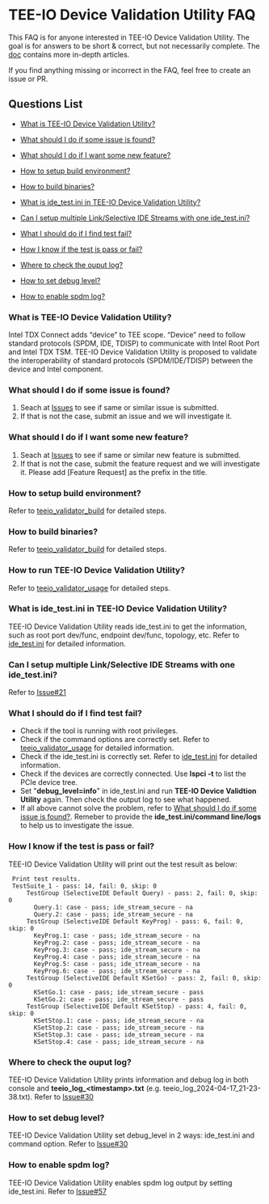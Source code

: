 # TEE-IO Device Validation Utility FAQ

This FAQ is for anyone interested in TEE-IO Device Validation Utility. The goal is for answers to be short & correct, but not necessarily complete. The [doc](../doc/) contains more in-depth articles.

If you find anything missing or incorrect in the FAQ, feel free to create an issue or PR.

## Questions List
- [What is TEE-IO Device Validation Utility?](#what-is-tee-io-device-validation-utility)

- [What should I do if some issue is found?](#what-should-i-do-if-some-issue-is-found)

- [What should I do if I want some new feature?](#what-should-i-do-if-i-want-some-new-feature)

- [How to setup build environment?](#how-to-setup-build-environment)

- [How to build binaries?](#how-to-build-binaries)

- [What is ide_test.ini in TEE-IO Device Validation Utility?](#what-is-ide_testini-in-tee-io-device-validation-utility)

- [Can I setup multiple Link/Selective IDE Streams with one ide_test.ini?](#can-i-setup-multiple-linkselective-ide-streams-with-one-ide_testini)

- [What I should do if I find test fail?](#what-i-should-do-if-i-find-test-fail)

- [How I know if the test is pass or fail?](#how-i-know-if-the-test-is-pass-or-fail)

- [Where to check the ouput log?](#where-to-check-the-ouput-log)

- [How to set debug level?](#how-to-set-debug-level)

- [How to enable spdm log?](#how-to-enable-spdm-log)

### What is TEE-IO Device Validation Utility?
Intel TDX Connect adds “device” to TEE scope. “Device” need to follow standard protocols (SPDM, IDE, TDISP) to communicate with Intel Root Port and Intel TDX TSM. 
TEE-IO Device Validation Utility is proposed to validate the interoperability of standard protocols (SPDM/IDE/TDISP) between the device and Intel component.

### What should I do if some issue is found?
1. Seach at [Issues](https://github.com/intel/tee-io-validator/issues) to see if same or similar issue is submitted.
2. If that is not the case, submit an issue and we will investigate it.

### What should I do if I want some new feature?
1. Seach at [Issues](https://github.com/intel/tee-io-validator/issues) to see if same or similar new feature is submitted.
2. If that is not the case, submit the feature request and we will investigate it. Please add [Feature Request] as the prefix in the title.

### How to setup build environment?
Refer to [teeio_validator_build](./teeio_validator_build.md/#setup-build-environment) for detailed steps.

### How to build binaries?
Refer to [teeio_validator_build](./teeio_validator_build.md/#build-binaries) for detailed steps.

### How to run TEE-IO Device Validation Utility?
Refer to [teeio_validator_usage](./teeio_validator_usage.md) for detailed steps.

### What is ide_test.ini in TEE-IO Device Validation Utility?
TEE-IO Device Validation Utility reads ide_test.ini to get the information, such as root port dev/func, endpoint dev/func, topology, etc. Refer to [ide_test.ini](./ide_test_ini.md) for detailed information.

### Can I setup multiple Link/Selective IDE Streams with one ide_test.ini?
Refer to [Issue#21](https://github.com/intel/tee-io-validator/issues/21)

### What I should do if I find test fail?
- Check if the tool is running with root privileges.
- Check if the command options are correctly set. Refer to [teeio_validator_usage](./teeio_validator_usage.md) for detailed information.
- Check if the ide_test.ini is correctly set. Refer to [ide_test.ini](./ide_test_ini.md) for detailed information.
- Check if the devices are correctly connected. Use **lspci -t** to list the PCIe device tree.
- Set "**debug_level=info**" in ide_test.ini and run **TEE-IO Device Validtion Utility** again. Then check the output log to see what happened.
- If all above cannot solve the problem, refer to [What should I do if some issue is found?](#what-should-i-do-if-some-issue-is-found). Remeber to provide the **ide_test.ini/command line/logs** to help us to investigate the issue.

### How I know if the test is pass or fail?
TEE-IO Device Validation Utility will print out the test result as below:
```
 Print test results.
 TestSuite_1 - pass: 14, fail: 0, skip: 0
     TestGroup (SelectiveIDE Default Query) - pass: 2, fail: 0, skip: 0
       Query.1: case - pass; ide_stream_secure - na
       Query.2: case - pass; ide_stream_secure - na
     TestGroup (SelectiveIDE Default KeyProg) - pass: 6, fail: 0, skip: 0
       KeyProg.1: case - pass; ide_stream_secure - na
       KeyProg.2: case - pass; ide_stream_secure - na
       KeyProg.3: case - pass; ide_stream_secure - na
       KeyProg.4: case - pass; ide_stream_secure - na
       KeyProg.5: case - pass; ide_stream_secure - na
       KeyProg.6: case - pass; ide_stream_secure - na
     TestGroup (SelectiveIDE Default KSetGo) - pass: 2, fail: 0, skip: 0
       KSetGo.1: case - pass; ide_stream_secure - pass
       KSetGo.2: case - pass; ide_stream_secure - pass
     TestGroup (SelectiveIDE Default KSetStop) - pass: 4, fail: 0, skip: 0
       KSetStop.1: case - pass; ide_stream_secure - na
       KSetStop.2: case - pass; ide_stream_secure - na
       KSetStop.3: case - pass; ide_stream_secure - na
       KSetStop.4: case - pass; ide_stream_secure - na
```

### Where to check the ouput log?
TEE-IO Device Validation Utility prints information and debug log in both console and **teeio_log_\<timestamp\>.txt** (e.g. teeio_log_2024-04-17_21-23-38.txt). Refer to [Issue#30](https://github.com/intel/tee-io-validator/issues/30#issuecomment-2046467274)

### How to set debug level?
TEE-IO Device Validation Utility set debug_level in 2 ways: ide_test.ini and command option. Refer to [Issue#30](https://github.com/intel/tee-io-validator/issues/30#issuecomment-2046469418)

### How to enable spdm log?
TEE-IO Device Validation Utility enables spdm log output by setting ide_test.ini. Refer to [Issue#57](https://github.com/intel/tee-io-validator/issues/57#issuecomment-2116503580)
